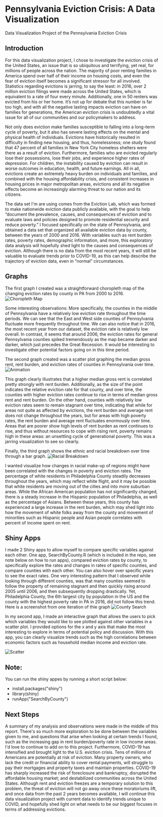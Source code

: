 # Pennsylvania Eviction Crisis: A Data Visualization
Data Visualization Project of the Pennsylvania Eviction Crisis

## Introduction
For this data visualization project, I chose to investigate the eviction crisis of the United States, an issue that is so ubiquitous and terrifying, yet real, for millions of people across the nation. The majority of poor renting families in America spend over half of their income on housing costs, and even the fear of eviction itself becomes a significant stressor for all involved. Statistics regarding evictions is jarring, to say the least: in 2016, over 2 million eviction filings were made across the United States, which is equivalent to a rate of four every minute. Additionally, one in 50 renters was evicted from his or her home. It’s not up for debate that this number is far too high, and with all the negative lasting impacts eviction can have on families for generations, the American eviction crisis is undoubtedly a vital issue for all of our communities and our policymakers to address. 

Not only does eviction make families susceptible to falling into a long-term cycle of poverty, but it also has severe lasting effects on the mental and physical health of individuals. Evictions have historically resulted in difficulty in finding new housing, and thus, homelessness; one study found that 47 percent of all families in New York City homeless shelters were there as a result of eviction. Furthermore, families who are evicted regularly lose their possessions, lose their jobs, and experience higher rates of depression. For children, the instability caused by eviction can result in worse outcomes in education, health, and future earnings. All in all, evictions create an extremely heavy burden on individuals and families, and combined with the housing affordability crisis, and consistent increases in housing prices in major metropolitan areas, evictions and all its negative effects become an increasingly alarming threat to our nation and its citizens. 

The data set I'm are using comes from the Eviction Lab, which was formed to make nationwide eviction data publicly available, with the goal to help “document the prevalence, causes, and consequences of eviction and to evaluate laws and policies designed to promote residential security and reduce poverty.” I focused specifically on the state of Pennsylvania, and obtained a data set that organized all available eviction data by county, between the years of 2000 and 2016. With variables such as rent burden rates, poverty rates, demographic information, and more, this exploratory data analysis will hopefully shed light to the causes and consequences of eviction. Although there is no data from the most recent years, it will still be valuable to evaluate trends prior to COVID-19, as this can help describe the trajectory of eviction data, even in “normal” circumstances.

## Graphs

The first graph I created was a straightforward choropleth map of the changing eviction rates by county in PA from 2000 to 2016. 
![Choropleth Map](https://github.com/kickflipped/eviction-crisis/blob/main/Figures/choropleth-animation.gif)

Some interesting observations: More specifically, the counties in the middle of Pennsylvania have a relatively low eviction rate throughout the time periods. We can see that the East and West side counties of Pennsylvania fluctuate more frequently throughout time. We can also notice that in 2016, the most recent year from our dataset, the eviction rate is relatively low overall. In contrast, it seems that around 2006, the eviction rates for general Pennsylvania counties spiked tremendously as the map became darker and darker, which just precedes the Great Recession. It would be interesting to investigate other potential factors going on in this time period.

The second graph created was a scatter plot graphing the median gross rent, rent burden, and eviction rates of counties in Pennsylvania over time. 
![Animation](https://github.com/kickflipped/eviction-crisis/blob/main/Figures/scatter-animation.gif)

This graph clearly illustrates that a higher median gross rent is correlated pretty strongly with rent burden. Additionally, as the size of the point indicates the relative eviction rate for that county, and over time, the counties with higher eviction rates continue to rise in terms of median gross rent and rent burden. On the other hand, counties with relatively low eviction rates seem to remain stagnant over time, indicating that while for areas not quite as affected by evictions, the rent burden and average rent does not change throughout the years, but for areas with high poverty rates, the rent burden and average rent fluctuates enormously over time. Areas that are poorer show high levels of rent burden as rent continues to rise, and thus without resources to cope with rising rent, poverty remains high in these areas: an unsettling cycle of generational poverty. This was a jarring visualization to see so clearly.

Finally, the third graph shows the ethnic and racial breakdown over time through a bar graph. 
![Racial Breakdown](https://github.com/kickflipped/eviction-crisis/blob/main/Figures/racialbreakdownbargraph.png)

I wanted visualize how changes in racial make-up of regions might have been correlated with the changes in poverty and eviction rates. The percentage of white residents in Philadelphia County steadily decreases throughout the years, which may reflect  white flight, and it may be possible that white residents are moving out of the cities and into more suburban areas. While the African American population has not significantly changed, there is a steady increase in the Hispanic population of Philadelphia, as well as the percentage of Asians. Between these years, this county has experienced a large increase in the rent burden, which may shed light into how the movement of white folks away from the county and movement of minorities such as Hispanic people and Asian people correlates with percent of income spent on rent.

## Shiny Apps

I made 2 Shiny apps to allow myself to compare specific variables against each other. One app, SearchByCounty.R (which is included in the repo, see note below on how to run apps), compared eviction rates by county, to specifically explore the rates and changes in rates of specific counties, and compare counties with each other. You can also hover over specific years to see the exact rates. One very interesting pattern that I observed while looking through different counties, was that many counties seemed to follow the property of remaining stagnant and then quickly rising around 2005 until 2006, and then subsequently dropping drastically. Yet, Philadelphia County, the 6th largest city by population in the US and the county with the highest poverty rate in PA in 2016, did not follow this trend. Here is a screenshot from one iteration of thie graph
![County Search](https://github.com/kickflipped/eviction-crisis/blob/main/Figures/Shinyline.png)

In my second app, I made an interactive graph that allows the users to pick which variables they would like to see plotted against other variables in a scatter plot. I provided options for the x and y axis that make the most interesting to explore in terms of potential policy and discussion. With this app, you can clearly visualize trends such as the high correlations between economic factors such as household median income and eviction rate.

![Scatter](https://github.com/kickflipped/eviction-crisis/blob/main/Figures/ShinyScatter.png)

## Note:
You can run the shiny appes by running a short script below:

  - install.packages("shiny")
  - library(shiny)
  - runApp("SearchByCounty")

## Next Steps

A summary of my analysis and observations were made in the middle of this report. There's so much more exploration to be done between the variables given to me, and questions that arise when looking at certain trends I found, such as the increasing gap in rent burden/poverty rate in low income areas. I'd love to continue to add on to this project. Furthermore, COVID-19 has intensified and brought light to the U.S. eviction crisis. Tens of millions of Americans are potentially at risk of eviction. Many property owners, who lack the credit or financial ability to cover rental payments, will struggle to pay their mortgages and property taxes and maintain properties. COVID-19 has sharply increased the risk of foreclosure and bankruptcy, disrupted the affordable housing market; and destabilized communities across the United States. Although rent and eviction freezes are a temporary solution to this problem, the threat of eviction will not go away once these moratoriums lift, and once data from the past 2 years becomes available, I will continue this data visualization project with current data to identify trends unique to COVID, and hopefully shed light on what needs to be our biggest focuses in terms of addressing evictions.
